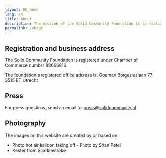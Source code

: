 ```yaml
---
layout: EN_home
lang: en
title: About
description: The mission of the Solid Community Foundation is to realize responsible and secure data sharing based on open standards and based on values ​​such as self-determination, freedom of choice, trust and transparency. We see technology as a means to contribute to a people-oriented, friendly and safe user experience.
permalink: /about
---
```


## Registration and business address
The Solid Community Foundation is registered under Chamber of Commerce number 88666816

The foundation's registered office address is: Goeman Borgesiuslaan 77 3515 ET Utrecht

## Press
For press questions, send an email to: press@solidcommunity.nl

## Photography
The images on this website are created by or based on:
* Photo hot air balloon taking off - Photo by Shan Patel
* Kester from Sparklestroke
